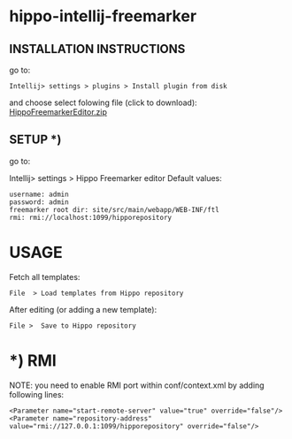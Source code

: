 hippo-intellij-freemarker
=========================


## INSTALLATION INSTRUCTIONS


go to:

```
Intellij> settings > plugins > Install plugin from disk
```
and choose select folowing file (click to download):
[HippoFreemarkerEditor.zip](HippoFreemarkerEditor.zip)

## SETUP *)

go to:

Intellij> settings > Hippo Freemarker editor
Default values:

```
username: admin
password: admin
freemarker root dir: site/src/main/webapp/WEB-INF/ftl
rmi: rmi://localhost:1099/hipporepository

```

# USAGE

Fetch all templates:
```
File  > Load templates from Hippo repository
```
After editing (or adding a new template):

```
File >  Save to Hippo repository
```





# *) RMI

NOTE: you need to enable RMI port within conf/context.xml by adding following lines:
```
<Parameter name="start-remote-server" value="true" override="false"/>
<Parameter name="repository-address" value="rmi://127.0.0.1:1099/hipporepository" override="false"/>
```